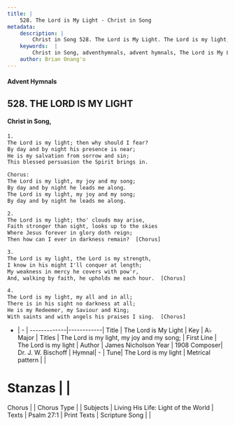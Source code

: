 ```yaml
---
title: |
    528. The Lord is My Light - Christ in Song
metadata:
    description: |
        Christ in Song 528. The Lord is My Light. The Lord is my light; then why should I fear? By day and by night his presence is near; He is my salvation from sorrow and sin; This blessed persuasion the Spirit brings in. Chorus: The Lord is my light, my joy and my song; By day and by night he leads me along. The Lord is my light, my joy and my song; By day and by night he leads me along.
    keywords:  |
        Christ in Song, adventhymnals, advent hymnals, The Lord is My Light, The Lord is my light. The Lord is my light, my joy and my song;
    author: Brian Onang'o
---
```


#### Advent Hymnals
## 528. THE LORD IS MY LIGHT
####  Christ in Song,

```txt
1.
The Lord is my light; then why should I fear?
By day and by night his presence is near;
He is my salvation from sorrow and sin;
This blessed persuasion the Spirit brings in.

Chorus:
The Lord is my light, my joy and my song;
By day and by night he leads me along.
The Lord is my light, my joy and my song;
By day and by night he leads me along.

2.
The Lord is my light; tho' clouds may arise,
Faith stronger than sight, looks up to the skies
Where Jesus forever in glory doth reign;
Then how can I ever in darkness remain?  [Chorus]

3.
The Lord is my light, the Lord is my strength,
I know in his might I'll conquer at length;
My weakness in mercy he covers with pow'r,
And, walking by faith, he upholds me each hour.  [Chorus]

4.
The Lord is my light, my all and in all;
There is in his sight no darkness at all;
He is my Redeemer, my Saviour and King;
With saints and with angels his praises I sing.  [Chorus]

```

- |   -  |
-------------|------------|
Title | The Lord is My Light |
Key | A♭ Major |
Titles | The Lord is my light, my joy and my song; |
First Line | The Lord is my light |
Author | James Nicholson
Year | 1908
Composer| Dr. J. W. Bischoff |
Hymnal|  - |
Tune| The Lord is my light |
Metrical pattern | |
# Stanzas |  |
Chorus |  |
Chorus Type |  |
Subjects | Living His Life: Light of the World |
Texts | Psalm 27:1 |
Print Texts | 
Scripture Song |  |
    
